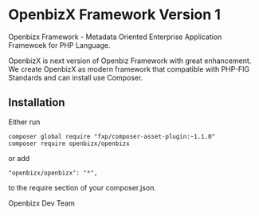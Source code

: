 # OpenbizX Framework Version 1
Openbizx Framework - Metadata Oriented Enterprise Application Framewoek for PHP Language.

OpenbizX is next version of Openbiz Framework with great enhancement. We create OpenbizX as modern framework that compatible with PHP-FIG Standards and can install use Composer.

## Installation 

Either run

```
composer global require "fxp/composer-asset-plugin:~1.1.0"
composer require openbizx/openbizx
```

or add

```
"openbizx/openbizx": "*",
```

to the require section of your composer.json.


Openbizx Dev Team
